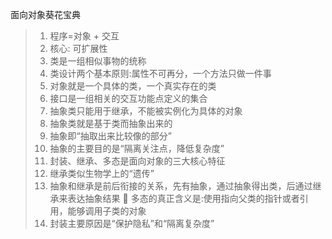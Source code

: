 面向对象葵花宝典
>1.  程序=对象 + 交互
>2.  核心: 可扩展性
>3.  类是一组相似事物的统称
>4.  类设计两个基本原则:属性不可再分，一个方法只做一件事
>5.  对象就是一个具体的类，一个真实存在的类
>6.  接口是一组相关的交互功能点定义的集合
>7.  抽象类只能用于继承，不能被实例化为具体的对象
>8.  抽象类就是基于类而抽象出来的
>9.  抽象即“抽取出来比较像的部分”
>10.  抽象的主要目的是“隔离关注点，降低复杂度”
>11.  封装、继承、多态是面向对象的三大核心特征
>12.  继承类似生物学上的“遗传”
>13.  抽象和继承是前后衔接的关系，先有抽象，通过抽象得出类，后通过继承来表达抽象结果  多态的真正含义是:使用指向父类的指针或者引用，能够调用子类的对象
>14.  封装主要原因是“保护隐私”和“隔离复杂度”
